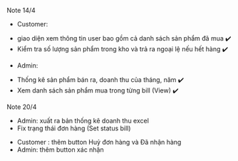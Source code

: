 Note 14/4
- Customer: 
+ giao diện xem thông tin user bao gồm cả danh sách sản phẩm đã mua :heavy_check_mark:
+ Kiểm tra số lượng sản phẩm trong kho và trả ra ngoại lệ nếu hết hàng :heavy_check_mark:
- Admin: 
+ Thống kê sản phẩm bán ra, doanh thu của tháng, năm :heavy_check_mark:
+ Xem danh sách sản phẩm mua trong từng bill (View) :heavy_check_mark:

Note 20/4
- Admin: xuất ra bản thống kê doanh thu excel 
- Fix trạng thái đơn hàng (Set status bill)
+ Customer : thêm button Huỷ đơn hàng và Đã nhận hàng
+ Admin: thêm button xác nhận
